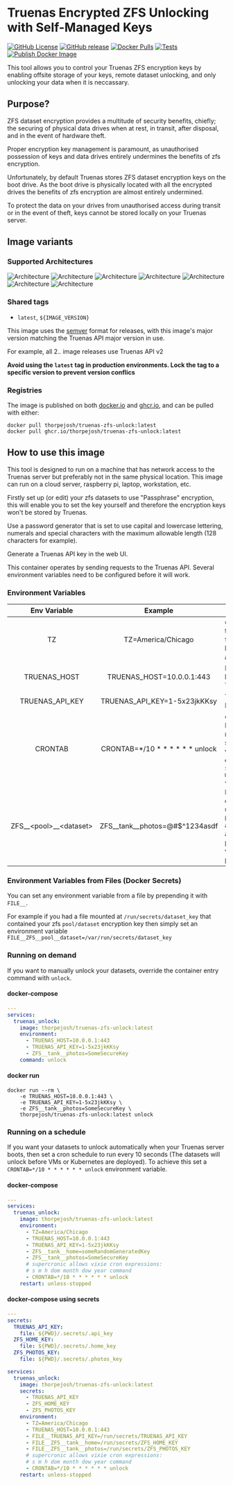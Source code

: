 # Truenas Encrypted ZFS Unlocking with Self-Managed Keys

[![GitHub License](https://img.shields.io/github/license/thorpejosh/truenas-zfs-unlock)](https://github.com/ThorpeJosh/truenas-zfs-unlock/blob/main/LICENSE)
[![GitHub release](https://img.shields.io/github/v/release/thorpejosh/truenas-zfs-unlock)](https://github.com/thorpejosh/truenas-zfs-unlock/releases)
[![Docker Pulls](https://img.shields.io/docker/pulls/thorpejosh/truenas-zfs-unlock)](https://hub.docker.com/r/thorpejosh/truenas-zfs-unlock)
[![Tests](https://github.com/ThorpeJosh/truenas-zfs-unlock/actions/workflows/test.yml/badge.svg)](https://github.com/ThorpeJosh/truenas-zfs-unlock/actions/workflows/test.yml)
[![Publish Docker Image](https://github.com/ThorpeJosh/truenas-zfs-unlock/actions/workflows/docker-publish.yml/badge.svg)](https://github.com/ThorpeJosh/truenas-zfs-unlock/actions/workflows/docker-publish.yml)

This tool allows you to control your Truenas ZFS encryption keys by enabling offsite storage of your keys, remote dataset unlocking, and only unlocking your data when it is neccassary.

## Purpose?
ZFS dataset encryption provides a multitude of security benefits, chiefly; the securing of physical data drives when at rest, in transit, after disposal, and in the event of hardware theft.

Proper encryption key management is paramount, as unauthorised possession of keys and data drives entirely undermines the benefits of zfs encryption.

Unfortunately, by default Truenas stores ZFS dataset encryption keys on the boot drive. As the boot drive is physically located with all the encrypted drives the benefits of zfs encryption are almost entirely undermined.

To protect the data on your drives from unauthorised access during transit or in the event of theft, keys cannot be stored locally on your Truenas server.

## Image variants
### Supported Architectures
![Architecture](https://img.shields.io/badge/architecture-amd64-blue)
![Architecture](https://img.shields.io/badge/architecture-arm64-blue)
![Architecture](https://img.shields.io/badge/architecture-arm/v7-blue)
![Architecture](https://img.shields.io/badge/architecture-arm/v6-blue)
![Architecture](https://img.shields.io/badge/architecture-ppc64le-blue)
![Architecture](https://img.shields.io/badge/architecture-s390x-blue)
![Architecture](https://img.shields.io/badge/architecture-386-blue)

### Shared tags
* `latest`, `${IMAGE_VERSION}`

This image uses the [semver](https://semver.org/) format for releases, with this image's major version matching the Truenas API major version in use.

For example, all 2.*.* image releases use Truenas API v2

**Avoid using the `latest` tag in production environments. Lock the tag to a specific version to prevent version conflics**

### Registries
The image is published on both [docker.io](https://hub.docker.com/r/thorpejosh/truenas-zfs-unlock) and [ghcr.io](https://github.com/ThorpeJosh/ssh-agent-docker/pkgs/container/truenas-zfs-unlock), and can be pulled with either:
``` shell
docker pull thorpejosh/truenas-zfs-unlock:latest
docker pull ghcr.io/thorpejosh/truenas-zfs-unlock:latest
```

## How to use this image
This tool is designed to run on a machine that has network access to the Truenas server but preferably not in the same physical location. This image can run on a cloud server, raspberry pi, laptop, workstation, etc.

Firstly set up (or edit) your zfs datasets to use "Passphrase" encryption, this will enable you to set the key yourself and therefore the encryption keys won't be stored by Truenas.

Use a password generator that is set to use capital and lowercase lettering, numerals and special characters with the maximum allowable length (128 characters for example).

Generate a Truenas API key in the web UI.

This container operates by sending requests to the Truenas API. Several environment variables need to be configured before it will work.

### Environment Variables

| Env Variable               | Example                         | Function                                                                                                                          |
|:--------------------------:|:-------------------------------:|-----------------------------------------------------------------------------------------------------------------------------------|
| TZ                         | TZ=America/Chicago              | *Optional.* Used to set timezone for crontab and log messages. *Default='UTC'*                                                    |
| TRUENAS_HOST               | TRUENAS_HOST=10.0.0.1:443       | IP:port or hostname of Truenas Server                                                                                             |
| TRUENAS_API_KEY            | TRUENAS_API_KEY=1-5x23jkKKsy    | Truenas API Key                                                                                                                   |
| CRONTAB                    | CRONTAB=*/10 * * * * * * unlock | *Optional.* Enables running on a schedule with vixie cron expressions:<br>`s m h dom month dow year command`                         |
| ZFS__\<pool\>__\<dataset\> | ZFS__tank__photos=@#$^1234asdf   | Declare a dataset(s) to unlock. The zfs `pool/dataset` are declared after the `ZFS__` prefix, and the value is the passphrase/key |

### Environment Variables from Files (Docker Secrets)

You can set any environment variable from a file by prepending it with `FILE__`.

For example if you had a file mounted at `/run/secrets/dataset_key` that contained your zfs `pool/dataset` encryption key then simply set an environment variable `FILE__ZFS__pool__dataset=/var/run/secrets/dataset_key`

### Running on demand
If you want to manually unlock your datasets, override the container entry command with `unlock`.
#### docker-compose
```yaml
---
services:
  truenas_unlock:
    image: thorpejosh/truenas-zfs-unlock:latest
    environment:
      - TRUENAS_HOST=10.0.0.1:443
      - TRUENAS_API_KEY=1-5x23jkKKsy
      - ZFS__tank__photos=SomeSecureKey
    command: unlock
```
#### docker run

```shell
docker run --rm \
    -e TRUENAS_HOST=10.0.0.1:443 \
    -e TRUENAS_API_KEY=1-5x23jkKKsy \
    -e ZFS__tank__photos=SomeSecureKey \
    thorpejosh/truenas-zfs-unlock:latest unlock
```

### Running on a schedule
If you want your datasets to unlock automatically when your Truenas server boots, then set a cron schedule to run every 10 seconds (The datasets will unlock before VMs or Kubernetes are deployed). To achieve this set a `CRONTAB=*/10 * * * * * * unlock` environment variable.

#### docker-compose
```yaml
---
services:
  truenas_unlock:
    image: thorpejosh/truenas-zfs-unlock:latest
    environment:
      - TZ=America/Chicago
      - TRUENAS_HOST=10.0.0.1:443
      - TRUENAS_API_KEY=1-5x23jkKKsy
      - ZFS__tank__home=someRandomGeneratedKey
      - ZFS__tank__photos=SomeSecureKey
      # supercronic allows vixie cron expressions:
      # s m h dom month dow year command
      - CRONTAB=*/10 * * * * * * unlock
    restart: unless-stopped
```
#### docker-compose using secrets
```yaml
---
secrets:
  TRUENAS_API_KEY:
    file: ${PWD}/.secrets/.api_key
  ZFS_HOME_KEY:
    file: ${PWD}/.secrets/.home_key
  ZFS_PHOTOS_KEY:
    file: ${PWD}/.secrets/.photos_key

services:
  truenas_unlock:
    image: thorpejosh/truenas-zfs-unlock:latest
    secrets:
      - TRUENAS_API_KEY
      - ZFS_HOME_KEY
      - ZFS_PHOTOS_KEY
    environment:
      - TZ=America/Chicago
      - TRUENAS_HOST=10.0.0.1:443
      - FILE__TRUENAS_API_KEY=/run/secrets/TRUENAS_API_KEY
      - FILE__ZFS__tank__home=/run/secrets/ZFS_HOME_KEY
      - FILE__ZFS__tank__photos=/run/secrets/ZFS_PHOTOS_KEY
      # supercronic allows vixie cron expressions:
      # s m h dom month dow year command
      - CRONTAB=*/10 * * * * * * unlock
    restart: unless-stopped
```
